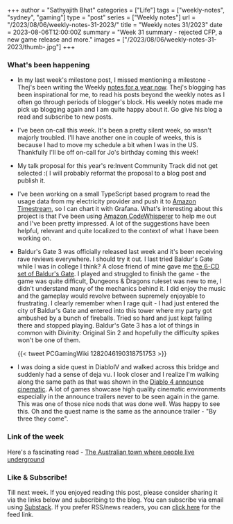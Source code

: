 +++
author = "Sathyajith Bhat"
categories = ["Life"]
tags = ["weekly-notes", "sydney", "gaming"]
type = "post"
series = ["Weekly notes"]
url = "/2023/08/06/weekly-notes-31-2023/"
title = "Weekly notes 31/2023"
date = 2023-08-06T12:00:00Z
summary = "Week 31 summary - rejected CFP, a new game release and more."
images = ["/2023/08/06/weekly-notes-31-2023/thumb-.jpg"]
+++

### What's been happening

* In my last week's milestone post, I missed mentioning a milestone - Thej's been writing the Weekly [notes for a year now](https://thejeshgn.com/2023/07/28/weekly-notes-30-2023/). Thej's blogging has been inspirational for me, to read his posts beyond the weekly notes as I often go through periods of blogger's block. His weekly notes made me pick up blogging again and I am quite happy about it. Go give his blog a read and subscribe to new posts. 
* I've been on-call this week. It's been a pretty silent week, so wasn't majorly troubled. I'll have another one in couple of weeks, this is because I had to move my schedule a bit when I was in the US. Thankfully I'll be off on-call for Jo's birthday coming this week!
* My talk proposal for this year's re:Invent Community Track did not get selected :( I will probably reformat the proposal to a blog post and publish it. 
* I've been working on a small TypeScript based program to read the usage data from my electricity provider and push it to [Amazon Timestream](https://aws.amazon.com/timestream/), so I can chart it with Grafana. What's interesting about this project is that I've been using [Amazon CodeWhisperer](https://aws.amazon.com/codewhisperer/) to help me out and I've been pretty impressed. A lot of the suggestions have been helpful, relevant and quite localized to the context of what I have been working on. 
* Baldur's Gate 3 was officially released last week and it's been receiving rave reviews everywhere. I should try it out. I last tried Baldur's Gate while I was in college I think? A close friend of mine gave me [the 6-CD set of Baldur's Gate](https://twitter.com/PCGamingWiki/status/1282046190318751753/photo/1). I played and struggled to finish the game - the game was quite difficult, Dungeons & Dragons ruleset was new to me, I didn't understand many of the mechanics behind it. I did enjoy the music and the gameplay would revolve between supremely enjoyable to frustrating. I clearly remember when I rage quit - I had just entered the city of Baldur's Gate and entered into this tower where my party got ambushed by a bunch of fireballs. Tried so hard and just kept failing there and stopped playing. Baldur's Gate 3 has a lot of things in common with Divinity: Original Sin 2 and hopefully the difficulty spikes won't be one of them.

    {{< tweet PCGamingWiki 1282046190318751753 >}}

* I was doing a side quest in DiabloIV and walked across this bridge and suddenly had a sense of deja vu. I look closer and I realize I'm walking along the same path as that was shown in the [Diablo 4 announce cinematic](https://www.youtube.com/watch?v=9bRWIdOMfro). A lot of games showcase high quality cinematic environments especially in the announce trailers never to be seen again in the game. This was one of those nice nods that was done well. Was happy to see this. Oh and the quest name is the same as the announce trailer - "By three they come".


### Link of the week

Here's a fascinating read - [The Australian town where people live underground](https://www.bbc.com/future/article/20230803-the-town-where-people-live-underground)

### Like & Subscribe!

Till next week. If you enjoyed reading this post, please consider sharing it via the links below and subscribing to the blog. You can subscribe via email using [Substack](https://sathyabhat.substack.com/). If you prefer RSS/news readers, you can [click here](https://sathyabh.at/index.xml) for the feed link.